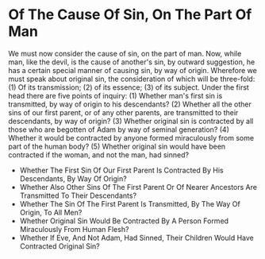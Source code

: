 # Of The Cause Of Sin, On The Part Of Man

We must now consider the cause of sin, on the part of man. Now, while man, like the devil, is the cause of another's sin, by outward suggestion, he has a certain special manner of causing sin, by way of origin. Wherefore we must speak about original sin, the consideration of which will be three-fold: (1) Of its transmission; (2) of its essence; (3) of its subject.  Under the first head there are five points of inquiry:
(1) Whether man's first sin is transmitted, by way of origin to his descendants?
(2) Whether all the other sins of our first parent, or of any other parents, are transmitted to their descendants, by way of origin?
(3) Whether original sin is contracted by all those who are begotten of Adam by way of seminal generation?
(4) Whether it would be contracted by anyone formed miraculously from some part of the human body?
(5) Whether original sin would have been contracted if the woman, and not the man, had sinned?

* Whether The First Sin Of Our First Parent Is Contracted By His Descendants, By Way Of Origin?
* Whether Also Other Sins Of The First Parent Or Of Nearer Ancestors Are Transmitted To Their Descendants?
* Whether The Sin Of The First Parent Is Transmitted, By The Way Of Origin, To All Men?
* Whether Original Sin Would Be Contracted By A Person Formed Miraculously From Human Flesh?
* Whether If Eve, And Not Adam, Had Sinned, Their Children Would Have Contracted Original Sin?